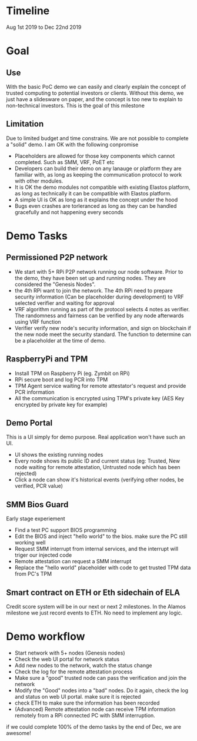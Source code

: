 # Timeline
Aug 1st 2019 to Dec 22nd 2019

# Goal

## Use
With the basic PoC demo we can easily and clearly explain the concept of trusted computing to potential investors or clients. Without this demo, we just have a slidesware on paper, and the concept is too new to explain to non-technical investors. This is the goal of this milestone

## Limitation
Due to limited budget and time constrains. We are not possible to complete a "solid" demo. I am OK with the following conpromise
- Placeholders are allowed for those key components which cannot completed. Such as SMM, VRF, PoET etc
- Developers can build their demo on any lanauge or platform they are familiar with, as long as keeping the communication protocol to work with other modules. 
- It is OK the demo modules not compatible with existing Elastos platform, as long as technically it can be compatible with Elastos platform.
- A simple UI is OK as long as it explains the concept under the hood
- Bugs even crashes are torleranced as long as they can be handled gracefully and not happening every seconds

# Demo Tasks

## Permissioned P2P network
* We start with 5+ RPi P2P network running our node software. Prior to the demo, they have been set up and running nodes. They are considered the "Genesis Nodes".
* the 4th RPi want to join the network. The 4th RPi need to prepare security information (Can be placeholder during development) to VRF selected verifier and waiting for approval
* VRF algorithm running as part of the protocol selects 4 notes as verifier. The randomness and fairness can be verified by any node afterwards using VRF function
* Verifier verify new node's security information, and sign on blockchain if the new node meet the security standard. The function to determine can be a placeholder at the time of demo.


## RaspberryPi and TPM
* Install TPM on Raspberry Pi (eg. Zymbit on RPi)
* RPi secure boot and log PCR into TPM
* TPM Agent service waiting for remote attestator's request and provide PCR information
* All the communication is encrypted using TPM's private key  (AES Key encrypted by private key for example)

## Demo Portal
This is a UI simply for demo purpose. Real application won't have such an UI.
* UI shows the existing running nodes
* Every node shows its public ID and current status (eg: Trusted, New node waiting for remote attestation, Untrusted node which has been rejected)
* Click a node can show it's historical events (verifying other nodes, be verified, PCR value)

## SMM Bios Guard
Early stage experiement
* Find a test PC support BIOS programming
* Edit the BIOS and inject "hello world" to the bios. make sure the PC still working well
* Request SMM interrupt from internal services, and the interrupt will triger our injected code
* Remote attestation can request a SMM interrupt
* Replace the "hello world" placeholder with code to get trusted TPM data from PC's TPM

## Smart contract on ETH or Eth sidechain of ELA
Credit score system will be in our next or next 2 milestones. In the Alamos milestone we just record events to ETH. No need to implement any logic.

# Demo workflow
* Start network with 5+ nodes (Genesis nodes)
* Check the web UI portal for network status
* Add new nodes to the network, watch the status change
* Check the log for the remote attestation process
* Make sure a "good" trusted node can pass the verification and join the network
* Modify the "Good" nodes into a "bad" nodes. Do it again, check the log and status on web UI portal. make sure it is rejected
* check ETH to make sure the information has been recorded
* (Advanced) Remote attestation node can receive TPM information remotely from a RPi connected PC with SMM interruption. 

if we could complete 100% of the demo tasks by the end of Dec, we are awesome!
